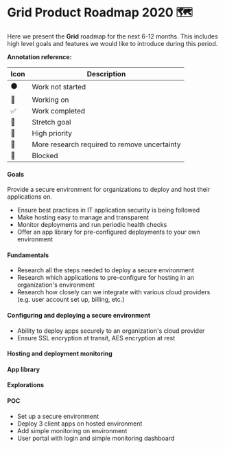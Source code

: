# Grid Product Roadmap 2020 🗺️

Here we present the **Grid** roadmap for the next 6-12 months. This includes high level goals and features we would like to introduce during this period.

**Annotation reference:**

|Icon|Description| 
|--|--|
|⚫️|Work not started|
|🏃|Working on|
|✅|Work completed|
|🚀|Stretch goal|
|🌲|High priority|
|🔵|More research required to remove uncertainty|
|🔴|Blocked|

#### Goals
Provide a secure environment for organizations to deploy and host their applications on.

- Ensure best practices in IT application security is being followed
- Make hosting easy to manage and transparent
- Monitor deployments and run periodic health checks
- Offer an app library for pre-configured deployments to your own environment

#### Fundamentals
- Research all the steps needed to deploy a secure environment
- Research which applications to pre-configure for hosting in an organization's environment
- Research how closely can we integrate with various cloud providers (e.g. user account set up, billing, etc.)

#### Configuring and deploying a secure environment
- Ability to deploy apps securely to an organization's cloud provider
- Ensure SSL encryption at transit, AES encryption at rest

#### Hosting and deployment monitoring

#### App library

#### Explorations

#### POC
- Set up a secure environment
- Deploy 3 client apps on hosted environment
- Add simple monitoring on environment
- User portal with login and simple monitoring dashboard
